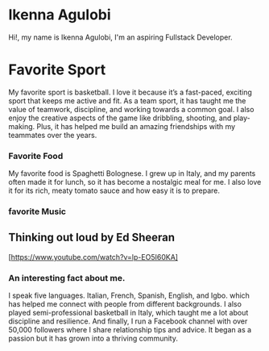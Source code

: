 # Ikenna Agulobi

Hi!, my name is Ikenna Agulobi, I'm an aspiring Fullstack Developer.

# Favorite Sport

My favorite sport is basketball. I love it because it’s a fast-paced, exciting sport that keeps me active and fit. As a team sport, it has taught me the value of teamwork, discipline, and working towards a common goal. I also enjoy the creative aspects of the game like dribbling, shooting, and play-making. Plus, it has helped me build an amazing friendships with my teammates over the years.

### Favorite Food

My favorite food is Spaghetti Bolognese. I grew up in Italy, and my parents often made it for lunch, so it has become a nostalgic meal for me. I also love it for its rich, meaty tomato sauce and how easy it is to prepare.

### favorite Music

## Thinking out loud by Ed Sheeran
[https://www.youtube.com/watch?v=lp-EO5I60KA]

### An interesting fact about me.

I speak five languages. Italian, French, Spanish, English, and Igbo. which has helped me connect with people from different backgrounds. I also played semi-professional basketball in Italy, which taught me a lot about discipline and resilience. And finally, I run a Facebook channel with over 50,000 followers where I share relationship tips and advice. It began as a passion but it has grown into a thriving community.
